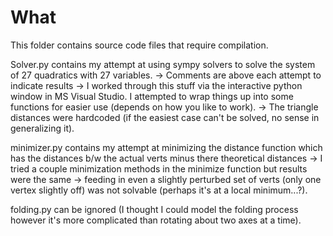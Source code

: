 # What
This folder contains source code files that require compilation.

Solver.py contains my attempt at using sympy solvers to solve the
system of 27 quadratics with 27 variables.
-> Comments are above each attempt 
   to indicate results
-> I worked through this stuff via the interactive
   python window in MS Visual Studio. 
   I attempted to wrap things up into some functions for easier use
   (depends on how you like to work).
-> The triangle distances were hardcoded (if the easiest case can't be solved,
   no sense in generalizing it).

minimizer.py contains my attempt at minimizing the distance function which
has the distances b/w the actual verts minus there theoretical
distances
-> I tried a couple minimization methods in the minimize function
   but results were the same
-> feeding in even a slightly perturbed set of verts
   (only one vertex slightly off) was not solvable
   (perhaps it's at a local minimum...?).

folding.py can be ignored (I thought I could model the folding process
however it's more complicated than rotating about two axes at a time).